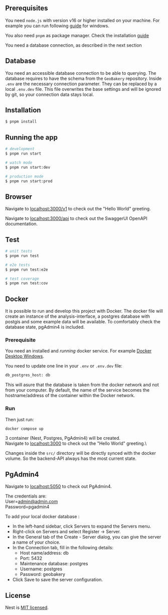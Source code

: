 ## Prerequisites
You need `node.js` with version v16 or higher installed on your machine.
For example you can run following [guide](https://learn.microsoft.com/de-de/windows/dev-environment/javascript/nodejs-on-windows) for windows.

You also need `pnpm` as package manager. Check the installation [guide](https://pnpm.io/installation)

You need a database connection, as described in the next section

## Database
You need an accessible database connection to be able to querying.
The database requires to have the schema from the `GeoBakery` repository.
Inside `.env` are the necessary connection parameter. They can be replaced by a local `.env.dev` file.
This file overwrites the base settings and will be ignored by git, so your connection data stays local.

## Installation

```bash
$ pnpm install
```

## Running the app

```bash
# development
$ pnpm run start

# watch mode
$ pnpm run start:dev

# production mode
$ pnpm run start:prod
```

## Browser
Navigate to [localhost:3000/v1](localhost:3000/v1) to check out the "Hello World" greeting.

Navigate to [localhost:3000/api](localhost:3000/api) to check out the SwaggerUI OpenAPI documentation.

## Test

```bash
# unit tests
$ pnpm run test

# e2e tests
$ pnpm run test:e2e

# test coverage
$ pnpm run test:cov
```

## Docker
It is possible to run and develop this project with Docker. The docker file will create an instance of the analysis-interface, 
a postgres database with postgis and some example data will be available. To comfortably check the database state, pgAdmin4 is included.

### Prerequisite 
You need an installed and *running* docker service. For example [Docker Desktop Windows](https://docs.docker.com/desktop/install/windows-install/).

You need to update one line in your `.env` or `.env.dev` file:
```bash
db_postgres_host: db
```
This will asure that the database is taken from the docker network and not from your computer. By default, the name of the service becomes the hostname/address of the container within the Docker network.

### Run
Then just run:
```bash
docker compose up
```

3 container (Nest, Postgres, PgAdmin4) will be created. \
Navigate to [localhost:3000](localhost:3000) to check out the "Hello World" greeting.\

Changes inside the `src/` directory will be directly synced with the docker volume. So the backend-API always has the most current state.


## PgAdmin4
Navigate to [localhost:5050](localhost:5050) to check out PgAdmin4.

The credentials are:\
User=admin@admin.com\
Password=pgadmin4

To add your local docker database :

- In the left-hand sidebar, click Servers to expand the Servers menu.
- Right-click on Servers and select Register -> Server.
- In the General tab of the Create - Server dialog, you can give the server a name of your choice.
- In the Connection tab, fill in the following details:
  - Host name/address: db
  - Port: 5432
  - Maintenance database: postgres 
  - Username: postgres 
  - Password: geobakery
- Click Save to save the server configuration.

## License

Nest is [MIT licensed](LICENSE).

